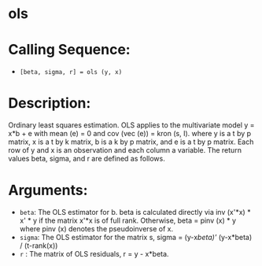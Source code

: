 # ols

# Calling Sequence:
- `[beta, sigma, r] = ols (y, x)`
# Description:
Ordinary least squares estimation.
OLS applies to the multivariate model y = x*b + e with mean (e) = 0 and
cov (vec (e)) = kron (s, I). where y is a t by p matrix, x is a t by k matrix, b is a k by p matrix, and e is a t by p matrix.
Each row of y and x is an observation and each column a variable.
The return values beta, sigma, and r are defined as follows.
# Arguments:
- `beta`:
                The OLS estimator for b. beta is calculated directly via inv (x'*x) * x' * y if the matrix x'*x is of full rank. Otherwise, beta = pinv (x) * y where pinv (x) denotes the pseudoinverse of x.
- `sigma`:
                The OLS estimator for the matrix s,
                sigma = (y-x*beta)'* (y-x*beta) / (t-rank(x))
- `r` :
                The matrix of OLS residuals, r = y - x*beta.